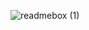 ![readmebox (1)](https://github.com/Rizqofathur/Rizqofathur/assets/98243205/fada38f1-8644-439d-afa6-6f7599fdc214)
